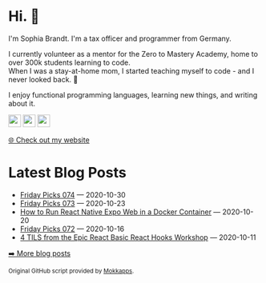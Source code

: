 <h1>Hi. 👋</h1>
<p>I'm Sophia Brandt. I'm a tax officer and programmer from Germany.</p>
<p>I currently volunteer as a mentor for the Zero to Mastery Academy, home to over 300k students learning to code.<br>
When I was a stay-at-home mom, I started teaching myself to code - and I never looked back. 💜</p>
<p>I enjoy functional programming languages, learning new things, and writing about it.</p>
<p><a href="https://www.twitter.com/hisophiabrandt"><img src="https://img.shields.io/badge/twitter-%231DA1F2.svg?&style=for-the-badge&logo=twitter&logoColor=white" height=25></a> <a href="https://www.linkedin.com/in/sophiabrandt"><img src="https://img.shields.io/badge/linkedin-%230077B5.svg?&style=for-the-badge&logo=linkedin&logoColor=white" height=25></a> <a href="https://dev.to/sophiabrandt"><img src="https://img.shields.io/badge/DEV.TO-%230A0A0A.svg?&style=for-the-badge&logo=dev-dot-to&logoColor=white" height=25></a></p>
<p><a href="https://www.sophiabrandt.com">🌐 Check out my website</a></p>
<h1>Latest Blog Posts</h1>
  <ul>
    <li><a href=https://www.rockyourcode.com/friday-picks-074/>Friday Picks 074</a> — 2020-10-30</li><li><a href=https://www.rockyourcode.com/friday-picks-073/>Friday Picks 073</a> — 2020-10-23</li><li><a href=https://www.rockyourcode.com/how-to-run-react-native-expo-web-in-a-docker-container/>How to Run React Native Expo Web in a Docker Container</a> — 2020-10-20</li><li><a href=https://www.rockyourcode.com/friday-picks-072/>Friday Picks 072</a> — 2020-10-16</li><li><a href=https://www.rockyourcode.com/til-from-the-epic-react-basic-react-hooks-workshop/>4 TILS from the Epic React Basic React Hooks Workshop</a> — 2020-10-11</li>
  </ul>
<p><a href="https://www.rockyourcode.com">➡️ More blog posts</a></p>
<p><small>Original GitHub script provided by <a href="https://github.com/Mokkapps">Mokkapps</a>.</small></p>
